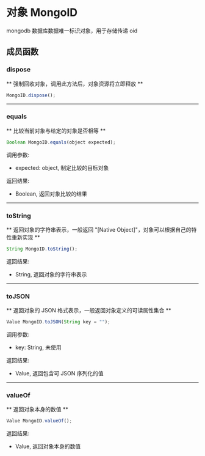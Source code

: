 # 对象 MongoID
mongodb 数据库数据唯一标识对象，用于存储传递 oid

## 成员函数
        
### dispose
** 强制回收对象，调用此方法后，对象资源将立即释放 **
```JavaScript
MongoID.dispose();
```

--------------------------
### equals
** 比较当前对象与给定的对象是否相等 **
```JavaScript
Boolean MongoID.equals(object expected);
```

调用参数:
* expected: object, 制定比较的目标对象

返回结果:
* Boolean, 返回对象比较的结果

--------------------------
### toString
** 返回对象的字符串表示，一般返回 "[Native Object]"，对象可以根据自己的特性重新实现 **
```JavaScript
String MongoID.toString();
```

返回结果:
* String, 返回对象的字符串表示

--------------------------
### toJSON
** 返回对象的 JSON 格式表示，一般返回对象定义的可读属性集合 **
```JavaScript
Value MongoID.toJSON(String key = "");
```

调用参数:
* key: String, 未使用

返回结果:
* Value, 返回包含可 JSON 序列化的值

--------------------------
### valueOf
** 返回对象本身的数值 **
```JavaScript
Value MongoID.valueOf();
```

返回结果:
* Value, 返回对象本身的数值

